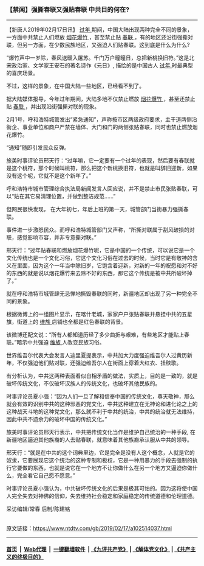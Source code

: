 ### 【禁闻】强撕春联又强贴春联 中共目的何在?
------------------------

<div class="post_content">
 <p>
  【新唐人2019年02月17日讯】
  <a href="https://www.ntdtv.com/gb/过年.htm">
   过年
  </a>
  期间，中国大陆出现两种完全不同的景象，一方面中共禁止人们燃放
  <a href="https://www.ntdtv.com/gb/烟花爆竹.htm">
   烟花爆竹
  </a>
  ，甚至禁止贴
  <a href="https://www.ntdtv.com/gb/春联.htm">
   春联
  </a>
  ，有的地区还沿街强撕对联，但另一方面，在少数民族地区，又强迫人们贴春联。这到底是什么为什么?
 </p>
 <p>
  “爆竹声中一岁除，春风送暖入屠苏。千门万户曈曈日，总把新桃换旧符。”这是北宋政治家、文学家王安石的著名诗作《元日》, 描绘的是中国古人
  <a href="https://www.ntdtv.com/gb/过年.htm">
   过年
  </a>
  时最典型的喜庆场景。
 </p>
 <p>
  不过，这样的景象，在中国大陆一些地区，已经看不到了。
 </p>
 <p>
  据大陆媒体报导，今年过年期间，大陆多地不仅禁止燃放
  <a href="https://www.ntdtv.com/gb/烟花爆竹.htm">
   烟花爆竹
  </a>
  ，甚至还禁止贴
  <a href="https://www.ntdtv.com/gb/春联.htm">
   春联
  </a>
  ，并出现沿街强撕对联的现象。
 </p>
 <p>
  2月1号，呼和浩特城管发出“紧急通知”，声称按市区两级政府要求，主干道两侧沿街企、事业单位和商户严禁在墙体、大门和门的两侧张贴春联，同时也禁止燃放烟花爆竹。
 </p>
 <p>
  “通知”随即引发民众反弹。
 </p>
 <p>
  旅美时事评论员邢天行：“过年嘛，它一定要有一个过年的表现，然后要有春联就是这个桃符，那个时候叫桃符，那么把这个新桃换旧符，也就是叫辞旧迎新，如果没有这个呢，它就不是这个新年了。”
 </p>
 <p>
  呼和浩特市城市管理综合执法局新闻发言人回应说，并不是禁止市民张贴春联，可以“贴在其它易清理位置，并做到整洁规范……”
 </p>
 <p>
  但网民很快发现， 在大年初七，年后上班的第一天，城管部门当街暴力强撕春联。
 </p>
 <p>
  事件进一步激怒民众。而呼和浩特城管部门又声称，“所撕对联属于刮风破损的对联，感觉影响市容，并非专意撕对联。”
 </p>
 <p>
  邢天行：“过年贴春联和燃放烟花爆竹呢，它是中国的一个传统，可以说它是一个文化传统也是一个文化习俗，它这个文化习俗在过去的时候，当时它是有敬神的含义在里面，因为这个一年当中除旧岁，它饱含着迎新，对新的一年的祝愿和对不好的东西的就是说以烟花爆竹来去除不好的东西，那它这个传统是被中共所破坏掉了。”
 </p>
 <p>
  就在呼和浩特市城管肆无忌惮地撕毁春联的同时，新疆地区却出现了另一种完全不同的景象。
 </p>
 <p>
  根据微博上的一组图片显示，在喀什老城，家家户户张贴春联并悬挂中共的五星旗，街道上的
  <a href="https://www.ntdtv.com/gb/维族.htm">
   维族
  </a>
  店铺也全都是红色春联的背景。
 </p>
 <p>
  该微博还配文说：“所有人都知道历经了多少曲折与艰难，有些地区才能贴上春联。”暗示中共强迫
  <a href="https://www.ntdtv.com/gb/维族.htm">
   维族
  </a>
  人改变民族习俗。
 </p>
 <p>
  世界维吾尔代表大会发言人迪里夏提表示，中共加大力度强迫维吾尔人过黄历新年，不仅强迫他们贴对联，还强迫维吾尔人在街面上穿着大红衣、扭秧歌。
 </p>
 <p>
  有分析认为，中共这两种表面看似自相矛盾的做法，实质上，目的是一致的，就是破坏传统文化，不仅破坏汉族人的传统文化，也破坏其他民族的。
 </p>
 <p>
  时事评论员夏小强：“因为人们一旦了解和信奉中国的传统文化，尊天敬神，那么就会有效的识别中共的这种邪恶的党文化，中共这种建立在无神论和进化论之上的这种战天斗地的这种党文化，那么就不利于中共的统治，中共的统治就无法维持，因此中共不遗余力的破坏中国的传统文化。”
 </p>
 <p>
  旅美时事评论员邢天行表示，中共把传统文化当作是维护自己统治的一种手段, 在新疆地区逼迫其他族裔的人去贴春联，就意味着其他族裔承认服从中共的领导。
 </p>
 <p>
  邢天行：“就是在中共的这个词典里边，它是完全是没有人这个概念，人就是它的奴隶，它要展现它这个统治的这种专制和极权，它是一种用暴力的手段去强制的执行它要做的东西，也就是说它在一个地方不让你做什么在另一个地方又逼迫你做什么，完全看它自己愿不愿意。”
 </p>
 <p>
  时事评论员夏小强认为，中共破坏传统文化的后果是极其可怕的。因为这将使中国人完全失去对神佛的信仰，失去维持社会稳定和家庭稳定的传统道德和伦理道德。
 </p>
 <p>
  采访编辑/常春 后制/陈建铭
 </p>
 <p>
 </p>
 <div class="single_ad">
 </div>
</div>

<br/>原文链接：https://www.ntdtv.com/gb/2019/02/17/a102514037.html


------------------------
#### [首页](https://github.com/gfw-breaker/banned-news/blob/master/README.md) &nbsp;|&nbsp; [Web代理](https://github.com/labour-camp/helloworld) &nbsp;|&nbsp; [一键翻墙软件](https://github.com/gfw-breaker/nogfw/blob/master/README.md) &nbsp;| [《九评共产党》](https://github.com/gfw-breaker/9ping.md/blob/master/README.md#九评之一评共产党是什么) | [《解体党文化》](https://github.com/gfw-breaker/jtdwh.md/blob/master/README.md) | [《共产主义的终极目的》](https://github.com/gfw-breaker/gczydzjmd.md/blob/master/README.md)

